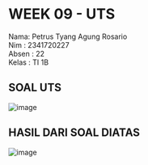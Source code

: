 # WEEK 09 - UTS
Nama: Petrus Tyang Agung Rosario<br>
Nim : 2341720227 <br>
Absen : 22<br>
Kelas : TI 1B

## SOAL UTS 

![image](https://github.com/petrusthelastking/Algoritma-dan-Struktur-data/assets/143620112/beb6e061-2545-4b08-ab8d-1a3c1e87b366)

## HASIL DARI SOAL DIATAS

![image](https://github.com/petrusthelastking/Algoritma-dan-Struktur-data/assets/143620112/71b16557-40ae-44b3-b9c4-305e20f913a4)
